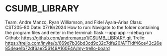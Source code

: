 # CSUMB_LIBRARY
Team: Andre Manzo, Ryan Williamson, and Fidel Ayala-Arias
Class: CST205-80
Date: 07/16/2024
How to run: Navigate to the folder containing the program files and enter in the terminal: 
    flask --app app  --debug run
Github: https://github.com/andremanzo1/CSUMB_LIBRARY.git
Trello: https://trello.com/invite/b/669d7b36bd3cd9c32c7dfe20/ATTIdf46ce43c26e854eae1b72df6ae256149A160E4A/my-trello-board